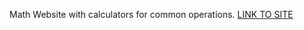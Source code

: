 Math Website with calculators for common operations. 
[LINK TO SITE]((https://drewmedina.github.io/MathSite/)https://drewmedina.github.io/MathSite/)
